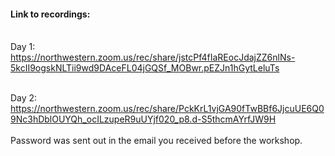 #### Link to recordings:
<br>Day 1:
<br>https://northwestern.zoom.us/rec/share/jstcPf4fIaREocJdajZZ6nlNs-5kcII9ogskNLTii9wd9DAceFL04jGQSf_MOBwr.pEZJn1hGytLeluTs

<br>Day 2:
<br>https://northwestern.zoom.us/rec/share/PckKrL1vjGA90fTwBBf6JjcuUE6Q09Nc3hDblOUYQh_ocILzupeR9uUYjf020_p8.d-S5thcmAYrfJW9H
<br><br>Password was sent out in the email you received before the workshop.